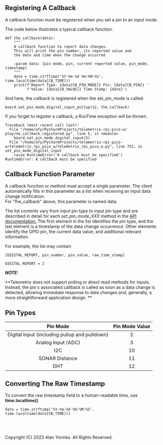 ## Registering A Callback

A callback function must be registered when you set a pin to an input mode.

The code below illustrates a typical callback function. 

```angular2html
def the_callback(data):
    """
    A callback function to report data changes.
    This will print the pin number, its reported value and
    the date and time when the change occurred

    :param data: [pin mode, pin, current reported value, pin_mode, timestamp]
    """
    date = time.strftime('%Y-%m-%d %H:%M:%S', time.localtime(data[CB_TIME]))
    print(f'Report Type: {data[CB_PIN_MODE]} Pin: {data[CB_PIN]} '
          f'Value: {data[CB_VALUE]} Time Stamp: {date}')
```

And here, the callback is registered when the set_pin_mode is called:

```
board.set_pin_mode_digital_input_pullup(12, the_callback)
```

If you forget to register a callback, 
a RunTime exception will be thrown.

```angular2html
Traceback (most recent call last):
  File "/home/afy/PycharmProjects/telemetrix-rpi-pico-w/ play/no_callback_registered.py", line 5, in <module>
    board.set_pin_mode_digital_input(5)
  File "/home/afy/PycharmProjects/telemetrix-rpi-pico-w/telemetrix_rpi_pico_w/telemetrix_rpi_pico_w.py", line 752, in set_pin_mode_digital_input
    raise RuntimeError('A callback must be specified')
RuntimeError: A callback must be specified
```

## Callback Function Parameter

A callback function or method must accept a single parameter. The client 
automatically fills in this parameter as a list 
when receiving an input data change notification.  
For "the_callback" above, this parameter is named data.

The list contents vary from input pin type to input pin type and 
are described in detail for each _set_pin_mode_XXX_ method in the
[API documentation.](https://htmlpreview.github.io/?https://github.com/MrYsLab/telemetrix-rpi-pico/blob/master/html/telemetrix_rpi_pico/index.html) 
The first element in the list identifies the pin type, and the last element
is a timestamp of the data change occurrence. Other elements identify the GPIO pin, 
the current data value, and additional relevant information.

For example, the list may contain

```angular2html
[DIGITAL_REPORT, pin_number, pin_value, raw_time_stamp]

DIGITAL_REPORT = 2
```

_**NOTE:**_

**Telemetrix does not support polling or direct read methods for 
inputs. Instead, the pin's associated callback is called as soon 
as a data change is detected, allowing immediate response to data 
changes and, generally, a more straightforward application design.
**



## Pin Types

|                  **Pin Mode**                   |  **Pin Mode Value**  |
|:-----------------------------------------------:|:--------------------:|
|  Digital Input (including pullup and pulldown)  |          2           |
|               Analog Input (ADC)                |          3           |
|                       I2C                       |          10          |
|                 SONAR Distance                  |          11          |
|                       DHT                       |          12          |


## Converting The Raw Timestamp

To convert the raw timestamp field to a human-readable time, use **time.localtime()**.

```angular2html
date = time.strftime('%Y-%m-%d %H:%M:%S', time.localtime(data[CB_TIME]))
```


<br>
<br>

Copyright (C) 2023 Alan Yorinks. All Rights Reserved.